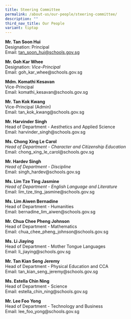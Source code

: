 ```yaml
---
title: Steering Committee
permalink: /about-us/our-people/steering-committee/
description: ""
third_nav_title: Our People
variant: tiptap
---
```

<p><strong>Mr. Tan Soon Hui</strong>
<br>Designation: Principal
<br>Email: <a href="mailto:tan_soon_hui@schools.gov.sg" rel="noopener noreferrer nofollow" target="_blank">tan_soon_hui@schools.gov.sg</a>
</p>
<p><strong>Mr. Goh Kar Whee</strong>
<br>Designation: <em>Vice-Principal</em>
<br>Email: goh_kar_whee@schools.gov.sg</p>
<p><strong>Mdm. Komathi Kesavan</strong>
<br>Vice-Principal
<br>Email: komathi_kesavan@schools.gov.sg</p>
<p><strong>Mr. Tan Kok Kwang</strong>
<br>Vice-Principal (Admin)
<br>Email: tan_kok_kwang@schools.gov.sg</p>
<p><strong>Mr. Harvinder Singh</strong>
<br>Head of Department - Aesthetics and Applied Science
<br>Email: harvinder_singh@schools.gov.sg</p>
<p><strong>Ms. Chong Xing Le Carol</strong>
<br><em>Head of Department - Character and Citizenship Education</em>
<br>Email: chong_xing_le_carol@schools.gov.sg</p>
<p><strong>Mr. Hardev Singh</strong>
<br><em>Head of Department - Discipline</em>
<br>Email: singh_hardev@schools.gov.sg</p>
<p><strong>Ms. Lim Tze Ting Jasmine</strong>
<br><em>Head of Department - English Language and Literature</em>
<br>Email: lim_tze_ting_jasmine@schools.gov.sg</p>
<p><strong>Ms. Lim Aiwen Bernadine</strong>
<br>Head of Department - Humanities
<br>Email: bernadine_lim_aiwen@schools.gov.sg</p>
<p><strong>Mr. Chua Chee Pheng Johnson</strong>
<br>Head of Department - Mathematics
<br>Email: chua_chee_pheng_johnson@schools.gov.sg</p>
<p><strong>Ms. Li Jiaying</strong>
<br>Head of Department - Mother Tongue Languages
<br>Email: li_jiaying@schools.gov.sg</p>
<p><strong>Mr. Tan Kian Seng Jeremy</strong>
<br>Head of Department - Physical Education and CCA
<br>Email: tan_kian_seng_jeremy@schools.gov.sg</p>
<p><strong>Ms. Estella Chin Ning</strong>
<br>Head of Department - Science
<br>Email: estella_chin_ning@schools.gov.sg</p>
<p><strong>Mr. Lee Foo Yong</strong>
<br>Head of Department - Technology and Business
<br>Email: lee_foo_yong@schools.gov.sg</p>
<p></p>